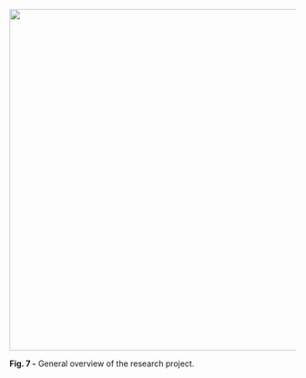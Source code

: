 <p align="center">
<img src="https://user-images.githubusercontent.com/49490001/115523501-68f66a00-a28d-11eb-88e9-dd5bf2942be5.png" width="600">
<div id="fig-caption">
<b>Fig. 7 -</b> General overview of the research project.
</div>

